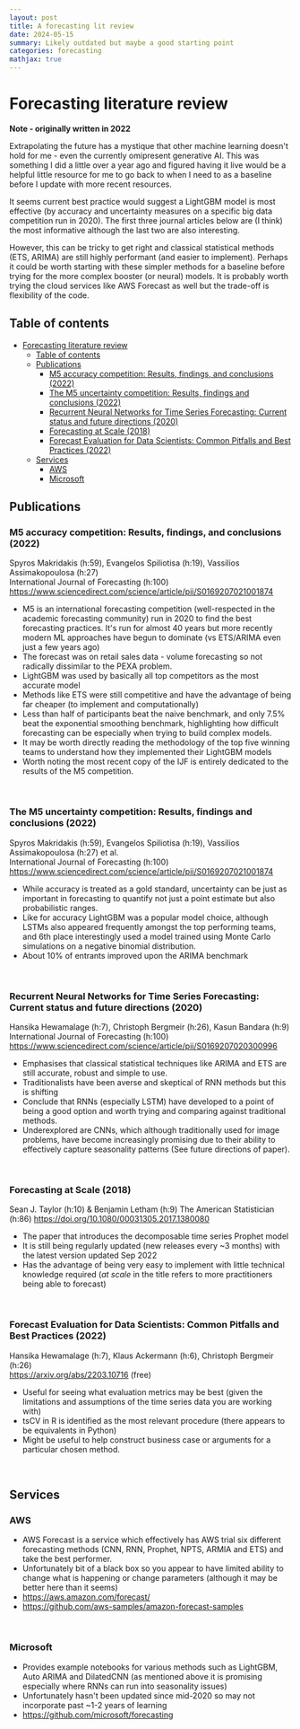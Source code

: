 ```yaml
---
layout: post
title: A forecasting lit review
date: 2024-05-15
summary: Likely outdated but maybe a good starting point 
categories: forecasting
mathjax: true
---
```


# Forecasting literature review

**Note - originally written in 2022**

Extrapolating the future has a mystique that other machine learning doesn't hold for me - even the currently omipresent generative AI. This was something I did a little over a year ago and figured having it live would be a helpful little resource for me to go back to when I need to as a baseline before I update with more recent resources. 

It seems current best practice would suggest a LightGBM model is most effective (by accuracy and uncertainty measures on a specific big data competition run in 2020).
The first three journal articles below are (I think) the most informative although the last two are also interesting.

However, this can be tricky to get right and classical statistical methods (ETS, ARIMA) are still highly performant (and easier to implement).
Perhaps it could be worth starting with these simpler methods for a baseline before trying for the more complex booster (or neural) models.
It is probably worth trying the cloud services like AWS Forecast as well but the trade-off is flexibility of the code.

## Table of contents
- [Forecasting literature review](#forecasting-literature-review)
  - [Table of contents](#table-of-contents)
  - [Publications](#publications)
    - [M5 accuracy competition: Results, findings, and conclusions (2022)](#m5-accuracy-competition-results-findings-and-conclusions-2022)
    - [The M5 uncertainty competition: Results, findings and conclusions (2022)](#the-m5-uncertainty-competition-results-findings-and-conclusions-2022)
    - [Recurrent Neural Networks for Time Series Forecasting: Current status and future directions (2020)](#recurrent-neural-networks-for-time-series-forecasting-current-status-and-future-directions-2020)
    - [Forecasting at Scale (2018)](#forecasting-at-scale-2018)
    - [Forecast Evaluation for Data Scientists: Common Pitfalls and Best Practices (2022)](#forecast-evaluation-for-data-scientists-common-pitfalls-and-best-practices-2022)
  - [Services](#services)
    - [AWS](#aws)
    - [Microsoft](#microsoft)


## Publications

### M5 accuracy competition: Results, findings, and conclusions (2022)  
Spyros Makridakis (h:59), Evangelos Spiliotisa (h:19), Vassilios Assimakopoulosa (h:27)  
International Journal of Forecasting (h:100)  
https://www.sciencedirect.com/science/article/pii/S0169207021001874

* M5 is an international forecasting competition (well-respected in the academic forecasting community) run in 2020 to find the best forecasting practices. It's run for almost 40 years but more recently modern ML approaches have begun to dominate (vs ETS/ARIMA even just a few years ago)
* The forecast was on retail sales data - volume forecasting so not radically dissimilar to the PEXA problem.
* LightGBM was used by basically all top competitors as the most accurate model
* Methods like ETS were still competitive and have the advantage of being far cheaper (to implement and computationally)
* Less than half of participants beat the naive benchmark, and only 7.5% beat the exponential smoothing benchmark, highlighting how difficult forecasting can be especially when trying to build complex models.
* It may be worth directly reading the methodology of the top five winning teams to understand how they implemented their LightGBM models
* Worth noting the most recent copy of the IJF is entirely dedicated to the results of the M5 competition.

<br>

### The M5 uncertainty competition: Results, findings and conclusions (2022)   
Spyros Makridakis (h:59), Evangelos Spiliotisa (h:19), Vassilios Assimakopoulosa (h:27) et al.  
International Journal of Forecasting (h:100)  
https://www.sciencedirect.com/science/article/pii/S0169207021001874

* While accuracy is treated as a gold standard, uncertainty can be just as important in forecasting to quantify not just a point estimate but also probabilistic ranges.
* Like for accuracy LightGBM was a popular model choice, although LSTMs also appeared frequently amongst the top performing teams, and 6th place interestingly used a model trained using Monte Carlo simulations on a negative binomial distribution.
* About 10% of entrants improved upon the ARIMA benchmark

<br>

### Recurrent Neural Networks for Time Series Forecasting: Current status and future directions (2020)  
Hansika Hewamalage (h:7), Christoph Bergmeir (h:26), Kasun Bandara (h:9)  
International Journal of Forecasting (h:100)  
https://www.sciencedirect.com/science/article/pii/S0169207020300996  

* Emphasises that classical statistical techniques like ARIMA and ETS are still accurate, robust and simple to use.
* Traditionalists have been averse and skeptical of RNN methods but this is shifting
* Conclude that RNNs (especially LSTM) have developed to a point of being a good option and worth trying and comparing against traditional methods.
* Underexplored are CNNs, which although traditionally used for image problems, have become increasingly promising due to their ability to effectively capture seasonality patterns (See future directions of paper).

<br>

### Forecasting at Scale (2018)  
Sean J. Taylor (h:10) & Benjamin Letham (h:9)
The American Statistician (h:86)
https://doi.org/10.1080/00031305.2017.1380080

* The paper that introduces the decomposable time series Prophet model
* It is still being regularly updated (new releases every ~3 months) with the latest version updated Sep 2022
* Has the advantage of being very easy to implement with little technical knowledge required (_at scale_ in the title refers to more practitioners being able to forecast)

<br>

### Forecast Evaluation for Data Scientists: Common Pitfalls and Best Practices (2022)  
Hansika Hewamalage (h:7), Klaus Ackermann (h:6), Christoph Bergmeir (h:26)  
https://arxiv.org/abs/2203.10716 (free)

* Useful for seeing what evaluation metrics may be best (given the limitations and assumptions of the time series data you are working with)
* tsCV in R is identified as the most relevant procedure (there appears to be equivalents in Python)
* Might be useful to help construct business case or arguments for a particular chosen method.

<br>

## Services

### AWS
* AWS Forecast is a service which effectively has AWS trial six different forecasting methods (CNN, RNN, Prophet, NPTS, ARMIA and ETS) and take the best performer. 
* Unfortunately bit of a black box so you appear to have limited ability to change what is happening or change parameters (although it may be better here than it seems)
* https://aws.amazon.com/forecast/
* https://github.com/aws-samples/amazon-forecast-samples

<br>

### Microsoft
* Provides example notebooks for various methods such as LightGBM, Auto ARIMA and DilatedCNN (as mentioned above it is promising especially where RNNs can run into seasonality issues)
* Unfortunately hasn't been updated since mid-2020 so may not incorporate past ~1-2 years of learning
* https://github.com/microsoft/forecasting